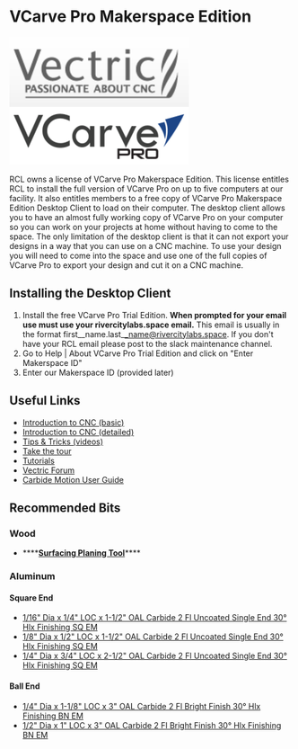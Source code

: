 # VCarve Pro Makerspace Edition

![](../.gitbook/assets/image%20%28123%29.png)

RCL owns a license of VCarve Pro Makerspace Edition. This license entitles RCL to install the full version of VCarve Pro on up to five computers at our facility. It also entitles members to a free copy of VCarve Pro Makerspace Edition Desktop Client to load on their computer. The desktop client allows you to have an almost fully working copy of VCarve Pro on your computer so you can work on your projects at home without having to come to the space. The only limitation of the desktop client is that it can not export your designs in a way that you can use on a CNC machine. To use your design you will need to come into the space and use one of the full copies of VCarve Pro to export your design and cut it on a CNC machine.

## Installing the Desktop Client

1. Install the free VCarve Pro Trial Edition. **When prompted for your email use must use your rivercitylabs.space email.** This email is usually in the format first\__name.last\__name@rivercitylabs.space. If you don't have your RCL email please post to the slack maintenance channel.
2. Go to Help \| About VCarve Pro Trial Edition and click on "Enter Makerspace ID"
3. Enter our Makerspace ID \(provided later\)

## Useful Links

* [Introduction to CNC \(basic\)](https://archive.vectric.com/support/introduction-to-cnc.html)
* [Introduction to CNC \(detailed\)](https://archive.vectric.com/media/docs/support/intro-to-cnc/Intro-To-CNC-Vectric2013.pdf)
* [Tips & Tricks \(videos\)](https://support.vectric.com/tips-and-tricks/select.php)
* [Take the tour](https://youtu.be/q_Or6ELVc4Q)
* [Tutorials](https://www.vectric.com/support/tutorials/vcarve-pro)
* [Vectric Forum](https://forum.vectric.com/)
* [Carbide Motion User Guide](https://docs.carbide3d.com/assembly/carbidemotion/userguide/)

## Recommended Bits

### Wood

* \*\*\*\*[**Surfacing Planing Tool**](https://www.amazon.com/gp/product/B07BF5ZHD1/ref=ppx_yo_dt_b_asin_title_o03_s00?ie=UTF8&psc=1)\*\*\*\*

### Aluminum

#### Square End

* [1/16" Dia x 1/4" LOC x 1-1/2" OAL Carbide 2 Fl Uncoated Single End 30° Hlx Finishing SQ EM](https://www.fastenal.com/products/details/0321346)
* [1/8" Dia x 1/2" LOC x 1-1/2" OAL Carbide 2 Fl Uncoated Single End 30° Hlx Finishing SQ EM](https://www.fastenal.com/products/details/0321350)
* [1/4" Dia x 3/4" LOC x 2-1/2" OAL Carbide 2 Fl Uncoated Single End 30° Hlx Finishing SQ EM](https://www.fastenal.com/products/details/0321358)

#### Ball End

* [1/4" Dia x 1-1/8" LOC x 3" OAL Carbide 2 Fl Bright Finish 30° Hlx Finishing BN EM](https://www.fastenal.com/products/details/0321512)
* [1/2" Dia x 1" LOC x 3" OAL Carbide 2 Fl Bright Finish 30° Hlx Finishing BN EM](https://www.fastenal.com/products/details/0321474)


